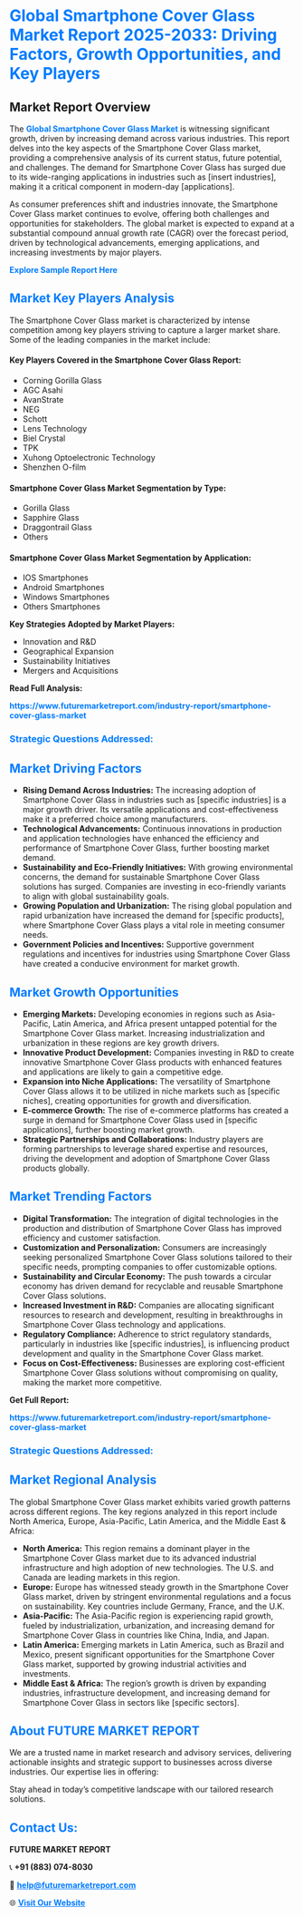 <h1 style="color: #007BFF;">Global Smartphone Cover Glass Market Report 2025-2033: Driving Factors, Growth Opportunities, and Key Players</h1>

<section id="overview">
<h2>Market Report Overview</h2>
<p>The <a href="https://www.futuremarketreport.com/industry-report/smartphone-cover-glass-market" style="color: #007BFF; text-decoration: none;"><strong>Global Smartphone Cover Glass Market</strong></a> is witnessing significant growth, driven by increasing demand across various industries. This report delves into the key aspects of the Smartphone Cover Glass market, providing a comprehensive analysis of its current status, future potential, and challenges. The demand for Smartphone Cover Glass has surged due to its wide-ranging applications in industries such as [insert industries], making it a critical component in modern-day [applications].</p>
<p>As consumer preferences shift and industries innovate, the Smartphone Cover Glass market continues to evolve, offering both challenges and opportunities for stakeholders. The global market is expected to expand at a substantial compound annual growth rate (CAGR) over the forecast period, driven by technological advancements, emerging applications, and increasing investments by major players.</p>
</section>

<section id="overview">
<p><a href="https://www.futuremarketreport.com/request-sample/reportId=110057" style="color: #007BFF; text-decoration: none;"><strong>Explore Sample Report Here</strong></a></p>
</section>

<section id="key-players">
<h2 style="color: #007BFF;">Market Key Players Analysis</h2>
<p>The Smartphone Cover Glass market is characterized by intense competition among key players striving to capture a larger market share. Some of the leading companies in the market include:</p>
<h4>Key Players Covered in the Smartphone Cover Glass Report:</h4>
<ul><li>Corning Gorilla Glass</li><li>AGC Asahi</li><li>AvanStrate</li><li>NEG</li><li>Schott</li><li>Lens Technology</li><li>Biel Crystal</li><li>TPK</li><li>Xuhong Optoelectronic Technology</li><li>Shenzhen O-film</li></ul>
<h4>Smartphone Cover Glass Market Segmentation by Type:</h4>
<ul><li>Gorilla Glass</li><li>Sapphire Glass</li><li>Draggontrail Glass</li><li>Others</li></ul>

<h4>Smartphone Cover Glass Market Segmentation by Application:</h4>
<ul><li>IOS Smartphones</li><li>Android Smartphones</li><li>Windows Smartphones</li><li>Others Smartphones</li></ul>
<p><strong>Key Strategies Adopted by Market Players:</strong></p>
<ul>
<li>Innovation and R&D</li>
<li>Geographical Expansion</li>
<li>Sustainability Initiatives</li>
<li>Mergers and Acquisitions</li>
</ul>
</section>

<section>
<p><strong>Read Full Analysis: </strong></p><a href="https://www.futuremarketreport.com/industry-report/smartphone-cover-glass-market" style="color: #007BFF; text-decoration: none;"><strong>https://www.futuremarketreport.com/industry-report/smartphone-cover-glass-market</strong></a>
<h3 style="color: #007BFF;">Strategic Questions Addressed:</h3>
</section>

<section id="driving-factors">
<h2 style="color: #007BFF;">Market Driving Factors</h2>
<ul>
<li><strong>Rising Demand Across Industries:</strong> The increasing adoption of Smartphone Cover Glass in industries such as [specific industries] is a major growth driver. Its versatile applications and cost-effectiveness make it a preferred choice among manufacturers.</li>
<li><strong>Technological Advancements:</strong> Continuous innovations in production and application technologies have enhanced the efficiency and performance of Smartphone Cover Glass, further boosting market demand.</li>
<li><strong>Sustainability and Eco-Friendly Initiatives:</strong> With growing environmental concerns, the demand for sustainable Smartphone Cover Glass solutions has surged. Companies are investing in eco-friendly variants to align with global sustainability goals.</li>
<li><strong>Growing Population and Urbanization:</strong> The rising global population and rapid urbanization have increased the demand for [specific products], where Smartphone Cover Glass plays a vital role in meeting consumer needs.</li>
<li><strong>Government Policies and Incentives:</strong> Supportive government regulations and incentives for industries using Smartphone Cover Glass have created a conducive environment for market growth.</li>
</ul>
</section>

<section id="growth-opportunities">
<h2 style="color: #007BFF;">Market Growth Opportunities</h2>
<ul>
<li><strong>Emerging Markets:</strong> Developing economies in regions such as Asia-Pacific, Latin America, and Africa present untapped potential for the Smartphone Cover Glass market. Increasing industrialization and urbanization in these regions are key growth drivers.</li>
<li><strong>Innovative Product Development:</strong> Companies investing in R&D to create innovative Smartphone Cover Glass products with enhanced features and applications are likely to gain a competitive edge.</li>
<li><strong>Expansion into Niche Applications:</strong> The versatility of Smartphone Cover Glass allows it to be utilized in niche markets such as [specific niches], creating opportunities for growth and diversification.</li>
<li><strong>E-commerce Growth:</strong> The rise of e-commerce platforms has created a surge in demand for Smartphone Cover Glass used in [specific applications], further boosting market growth.</li>
<li><strong>Strategic Partnerships and Collaborations:</strong> Industry players are forming partnerships to leverage shared expertise and resources, driving the development and adoption of Smartphone Cover Glass products globally.</li>
</ul>
</section>

<section id="trending-factors">
<h2 style="color: #007BFF;">Market Trending Factors</h2>
<ul>
<li><strong>Digital Transformation:</strong> The integration of digital technologies in the production and distribution of Smartphone Cover Glass has improved efficiency and customer satisfaction.</li>
<li><strong>Customization and Personalization:</strong> Consumers are increasingly seeking personalized Smartphone Cover Glass solutions tailored to their specific needs, prompting companies to offer customizable options.</li>
<li><strong>Sustainability and Circular Economy:</strong> The push towards a circular economy has driven demand for recyclable and reusable Smartphone Cover Glass solutions.</li>
<li><strong>Increased Investment in R&D:</strong> Companies are allocating significant resources to research and development, resulting in breakthroughs in Smartphone Cover Glass technology and applications.</li>
<li><strong>Regulatory Compliance:</strong> Adherence to strict regulatory standards, particularly in industries like [specific industries], is influencing product development and quality in the Smartphone Cover Glass market.</li>
<li><strong>Focus on Cost-Effectiveness:</strong> Businesses are exploring cost-efficient Smartphone Cover Glass solutions without compromising on quality, making the market more competitive.</li>
</ul>
</section>

<section>
<p><strong>Get Full Report: </strong></p><a href="https://www.futuremarketreport.com/industry-report/smartphone-cover-glass-market" style="color: #007BFF; text-decoration: none;"><strong>https://www.futuremarketreport.com/industry-report/smartphone-cover-glass-market</strong></a>
<h3 style="color: #007BFF;">Strategic Questions Addressed:</h3>
</section>


<section id="regional-analysis">
<h2 style="color: #007BFF;">Market Regional Analysis</h2>
<p>The global Smartphone Cover Glass market exhibits varied growth patterns across different regions. The key regions analyzed in this report include North America, Europe, Asia-Pacific, Latin America, and the Middle East & Africa:</p>
<ul>
<li><strong>North America:</strong> This region remains a dominant player in the Smartphone Cover Glass market due to its advanced industrial infrastructure and high adoption of new technologies. The U.S. and Canada are leading markets in this region.</li>
<li><strong>Europe:</strong> Europe has witnessed steady growth in the Smartphone Cover Glass market, driven by stringent environmental regulations and a focus on sustainability. Key countries include Germany, France, and the U.K.</li>
<li><strong>Asia-Pacific:</strong> The Asia-Pacific region is experiencing rapid growth, fueled by industrialization, urbanization, and increasing demand for Smartphone Cover Glass in countries like China, India, and Japan.</li>
<li><strong>Latin America:</strong> Emerging markets in Latin America, such as Brazil and Mexico, present significant opportunities for the Smartphone Cover Glass market, supported by growing industrial activities and investments.</li>
<li><strong>Middle East & Africa:</strong> The region’s growth is driven by expanding industries, infrastructure development, and increasing demand for Smartphone Cover Glass in sectors like [specific sectors].</li>
</ul>
</section>

<footer>
<h2 style="color: #007BFF;">About FUTURE MARKET REPORT</h2>
<p>We are a trusted name in market research and advisory services, delivering actionable insights and strategic support to businesses across diverse industries. Our expertise lies in offering:</p>

<p>Stay ahead in today’s competitive landscape with our tailored research solutions.</p>

<h2 style="color: #007BFF;">Contact Us:</h2>
<p><strong>FUTURE MARKET REPORT</strong></p>
<p>📞 <strong>+91 (883) 074-8030</strong></p>
<p>📧 <strong><a href="mailto:help@futuremarketreport.com" style="color: #007BFF;">help@futuremarketreport.com</a></strong></p>
<p>🌐 <strong><a href="https://www.futuremarketreport.com/" style="color: #007BFF;">Visit Our Website</a></strong></p>
</footer>